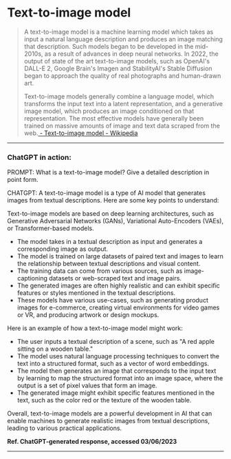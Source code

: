 # Text-to-image model

> A text-to-image model is a machine learning model which takes as input a natural language description and produces an image matching that description. Such models began to be developed in the mid-2010s, as a result of advances in deep neural networks. In 2022, the output of state of the art text-to-image models, such as OpenAI's DALL-E 2, Google Brain's Imagen and StabilityAI's Stable Diffusion began to approach the quality of real photographs and human-drawn art.
>
> Text-to-image models generally combine a language model, which transforms the input text into a latent representation, and a generative image model, which produces an image conditioned on that representation. The most effective models have generally been trained on massive amounts of image and text data scraped from the web.[ - Text-to-image model - Wikipedia](https://en.wikipedia.org/wiki/Text-to-image_model)

- - - - - - - - - - - - - - - - -

### ChatGPT in action:

PROMPT: What is a text-to-image model? Give a detailed description in point form.

CHATGPT: A text-to-image model is a type of AI model that generates images from textual descriptions. Here are some key points to understand:

Text-to-image models are based on deep learning architectures, such as Generative Adversarial Networks (GANs), Variational Auto-Encoders (VAEs), or Transformer-based models.

* The model takes in a textual description as input and generates a corresponding image as output.
* The model is trained on large datasets of paired text and images to learn the relationship between textual descriptions and visual content.
* The training data can come from various sources, such as image-captioning datasets or web-scraped text and image pairs.
* The generated images are often highly realistic and can exhibit specific features or styles mentioned in the textual descriptions.
* These models have various use-cases, such as generating product images for e-commerce, creating virtual environments for video games or VR, and producing artwork or design mockups.

Here is an example of how a text-to-image model might work:

* The user inputs a textual description of a scene, such as "A red apple sitting on a wooden table."
* The model uses natural language processing techniques to convert the text into a structured format, such as a vector of word embeddings.
* The model then generates an image that corresponds to the input text by learning to map the structured format into an image space, where the output is a set of pixel values that form an image.
* The generated image might exhibit specific features mentioned in the text, such as the color red or the texture of the wooden table.

Overall, text-to-image models are a powerful development in AI that can enable machines to generate realistic images from textual descriptions, leading to various practical applications.

__Ref. ChatGPT-generated response, accessed 03/06/2023__

- - - - - - - - - - - - - - - - -
